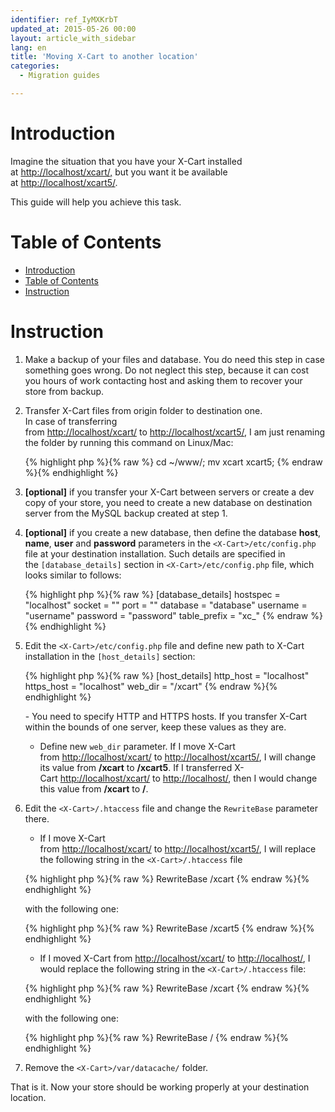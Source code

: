 ```yaml
---
identifier: ref_IyMXKrbT
updated_at: 2015-05-26 00:00
layout: article_with_sidebar
lang: en
title: 'Moving X-Cart to another location'
categories:
  - Migration guides

---
```



# Introduction

Imagine the situation that you have your X-Cart installed at [http://localhost/xcart/,](http://localhost/xcart/,) but you want it be available at [http://localhost/xcart5/](http://localhost/xcart/,).

This guide will help you achieve this task.

# Table of Contents

*   [Introduction](#introduction)
*   [Table of Contents](#table-of-contents)
*   [Instruction](#instruction)

# Instruction

1.  Make a backup of your files and database. You do need this step in case something goes wrong. Do not neglect this step, because it can cost you hours of work contacting host and asking them to recover your store from backup.
2.  Transfer X-Cart files from origin folder to destination one.  
    In case of transferring from [http://localhost/xcart/](http://localhost/xcart/,) to [http://localhost/xcart5/](http://localhost/xcart/,), I am just renaming the folder by running this command on Linux/Mac: 

    {% highlight php %}{% raw %}
    cd ~/www/;
    mv xcart xcart5;
    {% endraw %}{% endhighlight %}
3.  **[optional]** if you transfer your X-Cart between servers or create a dev copy of your store, you need to create a new database on destination server from the MySQL backup created at step 1.
4.  **[optional]** if you create a new database, then define the database **host**, **name**, **user** and **password** parameters in the `<X-Cart>/etc/config.php` file at your destination installation. Such details are specified in the `[database_details]` section in `<X-Cart>/etc/config.php` file, which looks similar to follows: 

    {% highlight php %}{% raw %}
    [database_details]
    hostspec = "localhost"
    socket   = ""
    port     = ""
    database = "database"
    username = "username"
    password = "password"
    table_prefix = "xc_"
    {% endraw %}{% endhighlight %}
5.  Edit the `<X-Cart>/etc/config.php` file and define new path to X-Cart installation in the `[host_details]` section: 

    {% highlight php %}{% raw %}
    [host_details]
    http_host = "localhost"
    https_host = "localhost"
    web_dir = "/xcart"
    {% endraw %}{% endhighlight %}

    - You need to specify HTTP and HTTPS hosts. If you transfer X-Cart within the bounds of one server, keep these values as they are.  
    - Define new `web_dir` parameter. If I move X-Cart from [http://localhost/xcart/](http://localhost/xcart/,) to [http://localhost/xcart5/](http://localhost/xcart/,), I will change its value from **/xcart** to **/xcart5**. If I transferred X-Cart [http://localhost/xcart/](http://localhost/xcart/,) to [http://localhost/](http://localhost/xcart/,), then I would change this value from **/xcart** to **/**.

6.  Edit the `<X-Cart>/.htaccess` file and change the `RewriteBase` parameter there.  
    - If I move X-Cart from [http://localhost/xcart/](http://localhost/xcart/,) to [http://localhost/xcart5/](http://localhost/xcart/,), I will replace the following string in the `<X-Cart>/.htaccess` file 

    {% highlight php %}{% raw %}
    RewriteBase /xcart
    {% endraw %}{% endhighlight %}

    with the following one: 

    {% highlight php %}{% raw %}
    RewriteBase /xcart5
    {% endraw %}{% endhighlight %}

    - If I moved X-Cart from [http://localhost/xcart/](http://localhost/xcart/,) to [http://localhost/](http://localhost/xcart/,), I would replace the following string in the `<X-Cart>/.htaccess` file: 

    {% highlight php %}{% raw %}
    RewriteBase /xcart
    {% endraw %}{% endhighlight %}

    with the following one: 

    {% highlight php %}{% raw %}
    RewriteBase /
    {% endraw %}{% endhighlight %}
7.  Remove the `<X-Cart>/var/datacache/` folder.

That is it. Now your store should be working properly at your destination location.